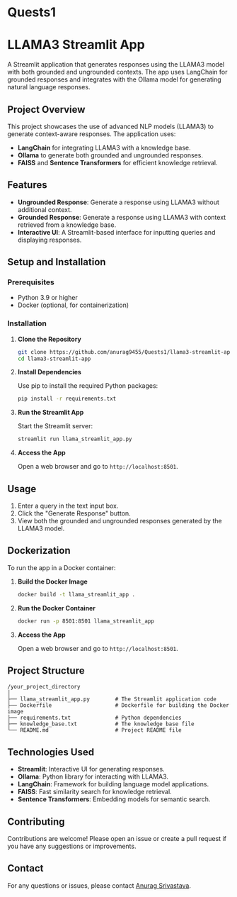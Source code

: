 # Quests1

# LLAMA3 Streamlit App

A Streamlit application that generates responses using the LLAMA3 model with both grounded and ungrounded contexts. The app uses LangChain for grounded responses and integrates with the Ollama model for generating natural language responses.

## Project Overview

This project showcases the use of advanced NLP models (LLAMA3) to generate context-aware responses. The application uses:
- **LangChain** for integrating LLAMA3 with a knowledge base.
- **Ollama** to generate both grounded and ungrounded responses.
- **FAISS** and **Sentence Transformers** for efficient knowledge retrieval.

## Features

- **Ungrounded Response**: Generate a response using LLAMA3 without additional context.
- **Grounded Response**: Generate a response using LLAMA3 with context retrieved from a knowledge base.
- **Interactive UI**: A Streamlit-based interface for inputting queries and displaying responses.

## Setup and Installation

### Prerequisites

- Python 3.9 or higher
- Docker (optional, for containerization)

### Installation

1. **Clone the Repository**

   ```bash
   git clone https://github.com/anurag9455/Quests1/llama3-streamlit-app.git
   cd llama3-streamlit-app
   ```

2. **Install Dependencies**

   Use pip to install the required Python packages:
   ```bash
   pip install -r requirements.txt
   ```

3. **Run the Streamlit App**

   Start the Streamlit server:
   ```bash
   streamlit run llama_streamlit_app.py
   ```

4. **Access the App**

   Open a web browser and go to `http://localhost:8501`.

## Usage

1. Enter a query in the text input box.
2. Click the "Generate Response" button.
3. View both the grounded and ungrounded responses generated by the LLAMA3 model.

## Dockerization

To run the app in a Docker container:

1. **Build the Docker Image**

   ```bash
   docker build -t llama_streamlit_app .
   ```

2. **Run the Docker Container**

   ```bash
   docker run -p 8501:8501 llama_streamlit_app
   ```

3. **Access the App**

   Open a web browser and go to `http://localhost:8501`.

## Project Structure

```
/your_project_directory
│
├── llama_streamlit_app.py        # The Streamlit application code
├── Dockerfile                    # Dockerfile for building the Docker image
├── requirements.txt              # Python dependencies
├── knowledge_base.txt            # The knowledge base file
└── README.md                     # Project README file
```

## Technologies Used

- **Streamlit**: Interactive UI for generating responses.
- **Ollama**: Python library for interacting with LLAMA3.
- **LangChain**: Framework for building language model applications.
- **FAISS**: Fast similarity search for knowledge retrieval.
- **Sentence Transformers**: Embedding models for semantic search.

## Contributing

Contributions are welcome! Please open an issue or create a pull request if you have any suggestions or improvements.


## Contact

For any questions or issues, please contact [Anurag Srivastava](mailto:anuragsrivastava56789@gmail.com).

